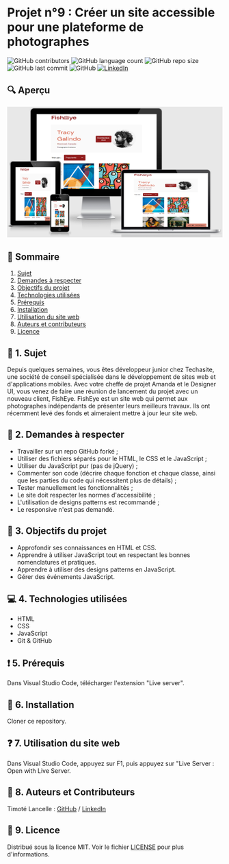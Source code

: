 # Projet n°9 : Créer un site accessible pour une plateforme de photographes

![GitHub contributors](https://img.shields.io/github/contributors/LancelleTimote/Projet-n-9-Creer-un-site-accessible-pour-une-plateforme-de-photographes?color=green&style=for-the-badge)
![GitHub language count](https://img.shields.io/github/languages/count/LancelleTimote/Projet-n-9-Creer-un-site-accessible-pour-une-plateforme-de-photographes?style=for-the-badge)
![GitHub repo size](https://img.shields.io/github/repo-size/LancelleTimote/Projet-n-9-Creer-un-site-accessible-pour-une-plateforme-de-photographes?style=for-the-badge)
![GitHub last commit](https://img.shields.io/github/last-commit/LancelleTimote/Projet-n-9-Creer-un-site-accessible-pour-une-plateforme-de-photographes?style=for-the-badge)
![GitHub](https://img.shields.io/github/license/LancelleTimote/Projet-n-9-Creer-un-site-accessible-pour-une-plateforme-de-photographes?style=for-the-badge)
[![LinkedIn](https://img.shields.io/badge/LinkedIn-0077B5?style=for-the-badge&logo=linkedin&logoColor=white)](https://www.linkedin.com/in/timote-lancelle-devweb/)

## :mag: Aperçu

![Aperçu du site web](visuel_projet/visuel_projet.png)

## :bookmark_tabs: Sommaire
<ol>
    <li><a href="#sujet">Sujet</a></li>
    <li><a href="#demandes_respecter">Demandes à respecter</a></li>
    <li><a href="#objectifs_projet">Objectifs du projet</a></li>
    <li><a href="#technologies_utilisees">Technologies utilisées</a></li>
    <li><a href="#prerequis">Prérequis</a></li>
    <li><a href="#installation">Installation</a></li>
    <li><a href="#utilisation_siteweb">Utilisation du site web</a></li>
    <li><a href="#auteurs_contributeurs">Auteurs et contributeurs</a></li>
    <li><a href="#licence">Licence</a></li>
</ol>

## :page_facing_up: 1. Sujet <a name = "sujet"></a>

Depuis quelques semaines, vous êtes développeur junior chez Techasite, une société de conseil spécialisée dans le développement de sites web et d'applications mobiles.
Avec votre cheffe de projet Amanda et le Designer UI, vous venez de faire une réunion de lancement du projet avec un nouveau client, FishEye. FishEye est un site web qui permet aux photographes indépendants de présenter leurs meilleurs travaux. Ils ont récemment levé des fonds et aimeraient mettre à jour leur site web.

## :memo: 2. Demandes à respecter <a name = "demandes_respecter"></a>

* Travailler sur un repo GitHub forké ;
* Utiliser des fichiers séparés pour le HTML, le CSS et le JavaScript ;
* Utiliser du JavaScript pur (pas de jQuery) ;
* Commenter son code (décrire chaque fonction et chaque classe, ainsi que les parties du code qui nécessitent plus de détails) ;
* Tester manuellement les fonctionnalités ;
* Le site doit respecter les normes d'accessibilité ;
* L'utilisation de designs patterns est recommandé ;
* Le responsive n'est pas demandé.

## :checkered_flag: 3. Objectifs du projet <a name = "objectifs_projet"></a>

* Approfondir ses connaissances en HTML et CSS.
* Apprendre à utiliser JavaScript tout en respectant les bonnes nomenclatures et pratiques.
* Apprendre à utiliser des designs patterns en JavaScript.
* Gérer des événements JavaScript.

## :computer: 4. Technologies utilisées <a name = "technologies_utilisees"></a>

* HTML
* CSS
* JavaScript
* Git & GitHub

## :exclamation: 5. Prérequis <a name = "prerequis"></a>

Dans Visual Studio Code, télécharger l'extension "Live server".

## :wrench: 6. Installation <a name = "installation"></a>

Cloner ce repository.

## :question: 7. Utilisation du site web <a name = "utilisation_siteweb"></a>

Dans Visual Studio Code, appuyez sur F1, puis appuyez sur "Live Server : Open with Live Server.

## :beers: 8. Auteurs et Contributeurs <a name = "auteurs_contributeurs"></a>

Timoté Lancelle : [GitHub](https://github.com/LancelleTimote) / [LinkedIn](https://www.linkedin.com/in/timote-lancelle-devweb/)

## :page_with_curl: 9. Licence <a name = "licence"></a>

Distribué sous la licence MIT. Voir le fichier [LICENSE](LICENSE) pour plus d'informations.